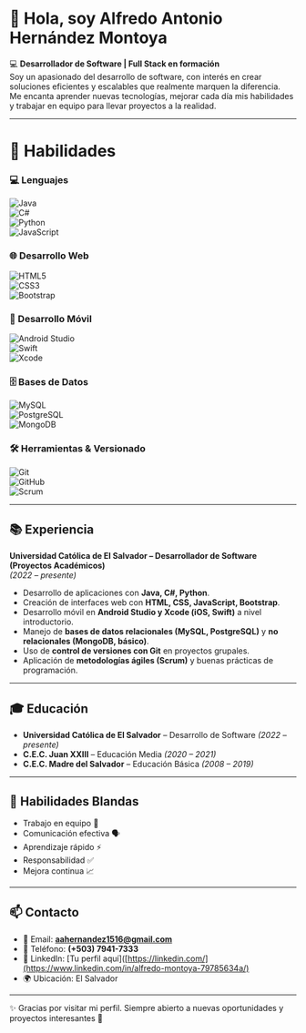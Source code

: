 # 👋 Hola, soy Alfredo Antonio Hernández Montoya  

💻 **Desarrollador de Software | Full Stack en formación**  
Soy un apasionado del desarrollo de software, con interés en crear soluciones eficientes y escalables que realmente marquen la diferencia.  
Me encanta aprender nuevas tecnologías, mejorar cada día mis habilidades y trabajar en equipo para llevar proyectos a la realidad.  

---

# 🚀 Habilidades

### 💻 Lenguajes
![Java](https://img.shields.io/badge/Java-ED8B00?style=for-the-badge&logo=openjdk&logoColor=white)  
![C#](https://img.shields.io/badge/C%23-239120?style=for-the-badge&logo=c-sharp&logoColor=white)  
![Python](https://img.shields.io/badge/Python-3776AB?style=for-the-badge&logo=python&logoColor=white)  
![JavaScript](https://img.shields.io/badge/JavaScript-F7DF1E?style=for-the-badge&logo=javascript&logoColor=black)  

### 🌐 Desarrollo Web
![HTML5](https://img.shields.io/badge/HTML5-E34F26?style=for-the-badge&logo=html5&logoColor=white)  
![CSS3](https://img.shields.io/badge/CSS3-1572B6?style=for-the-badge&logo=css3&logoColor=white)  
![Bootstrap](https://img.shields.io/badge/Bootstrap-563D7C?style=for-the-badge&logo=bootstrap&logoColor=white)  

### 📱 Desarrollo Móvil
![Android Studio](https://img.shields.io/badge/Android_Studio-3DDC84?style=for-the-badge&logo=android-studio&logoColor=white)  
![Swift](https://img.shields.io/badge/Swift-FA7343?style=for-the-badge&logo=swift&logoColor=white)  
![Xcode](https://img.shields.io/badge/Xcode-147EFB?style=for-the-badge&logo=xcode&logoColor=white)  

### 🗄 Bases de Datos
![MySQL](https://img.shields.io/badge/MySQL-005C84?style=for-the-badge&logo=mysql&logoColor=white)  
![PostgreSQL](https://img.shields.io/badge/PostgreSQL-316192?style=for-the-badge&logo=postgresql&logoColor=white)  
![MongoDB](https://img.shields.io/badge/MongoDB-47A248?style=for-the-badge&logo=mongodb&logoColor=white)  

### 🛠 Herramientas & Versionado
![Git](https://img.shields.io/badge/Git-F05032?style=for-the-badge&logo=git&logoColor=white)  
![GitHub](https://img.shields.io/badge/GitHub-181717?style=for-the-badge&logo=github&logoColor=white)  
![Scrum](https://img.shields.io/badge/Scrum-009FDA?style=for-the-badge&logo=jira&logoColor=white)


---

## 📚 Experiencia  

**Universidad Católica de El Salvador – Desarrollador de Software (Proyectos Académicos)**  
*(2022 – presente)*  
- Desarrollo de aplicaciones con **Java, C#, Python**.  
- Creación de interfaces web con **HTML, CSS, JavaScript, Bootstrap**.  
- Desarrollo móvil en **Android Studio y Xcode (iOS, Swift)** a nivel introductorio.  
- Manejo de **bases de datos relacionales (MySQL, PostgreSQL)** y **no relacionales (MongoDB, básico)**.  
- Uso de **control de versiones con Git** en proyectos grupales.  
- Aplicación de **metodologías ágiles (Scrum)** y buenas prácticas de programación.  

---

## 🎓 Educación  

- **Universidad Católica de El Salvador** – Desarrollo de Software *(2022 – presente)*  
- **C.E.C. Juan XXIII** – Educación Media *(2020 – 2021)*  
- **C.E.C. Madre del Salvador** – Educación Básica *(2008 – 2019)*  

---

## 🤝 Habilidades Blandas  

- Trabajo en equipo 🤝  
- Comunicación efectiva 🗣️  
- Aprendizaje rápido ⚡  
- Responsabilidad ✅  
- Mejora continua 📈  

---

## 📫 Contacto  

- 📧 Email: **aahernandez1516@gmail.com**  
- 📱 Teléfono: **(+503) 7941-7333**  
- 💼 LinkedIn: [Tu perfil aquí]([https://linkedin.com/](https://www.linkedin.com/in/alfredo-montoya-79785634a/)  
- 🌍 Ubicación: El Salvador  

---

✨ Gracias por visitar mi perfil. Siempre abierto a nuevas oportunidades y proyectos interesantes 🚀


